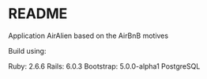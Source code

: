 # README

Application AirAlien based on the AirBnB motives

Build using:

Ruby: 2.6.6
Rails: 6.0.3
Bootstrap: 5.0.0-alpha1
PostgreSQL
